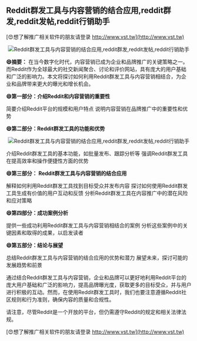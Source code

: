 ## **Reddit群发工具与内容营销的结合应用,reddit群发,reddit发帖,reddit行销助手**

[😍想了解推广相关软件的朋友请登录 http://www.vst.tw](http://www.vst.tw)

 <center><img src="https://vst.tw/MP4/tuiguang/png/4.png" alt="Reddit群发工具与内容营销的结合应用,reddit群发,reddit发帖,reddit行销助手"></center>

**😄摘要：**
在当今数字化时代，内容营销已成为企业和品牌推广的关键策略之一。而Reddit作为全球最大的社交新闻聚合、讨论和评价网站，具有庞大的用户基础和广泛的影响力。本文将探讨如何利用Reddit群发工具与内容营销相结合，为企业和品牌带来更大的曝光和增长机会。

**😄第一部分：介绍Reddit和内容营销的重要性**

简要介绍Reddit平台的规模和用户特点
说明内容营销在品牌推广中的重要性和优势

**😄第二部分：Reddit群发工具的功能和优势**

 <center><img src="https://vst.tw/MP4/tuiguang/png/7.png" alt="Reddit群发工具与内容营销的结合应用,reddit群发,reddit发帖,reddit行销助手"></center>

介绍Reddit群发工具的基本功能，如批量发布、跟踪分析等
强调Reddit群发工具在提高效率和操作便捷性方面的优势

**😄第三部分： Reddit群发工具与内容营销的结合应用**

解释如何利用Reddit群发工具找到目标受众并发布内容
探讨如何使用Reddit群发工具生成有价值的用户互动和反馈
分析Reddit群发工具在内容推广中的潜在风险和应对策略

**😄第四部分：成功案例分析**

提供一些成功利用Reddit群发工具与内容营销相结合的案例
分析这些案例中的关键因素和取得的成果，以启发读者

**😄第五部分：结论与展望**

总结Reddit群发工具与内容营销的结合应用的优势和潜力
展望未来，探讨可能的发展趋势和前景

通过结合Reddit群发工具与内容营销，企业和品牌可以更好地利用Reddit平台的庞大用户基础和广泛的影响力，提高品牌曝光度，获取更多的目标受众，并与用户进行积极的互动。然而，在使用Reddit群发工具时，我们也要注意遵循Reddit社区规则和行为准则，确保内容的质量和合规性。

请注意，尽管Reddit是一个开放的平台，但仍需遵守Reddit的规定和相关法律法规。

[😍想了解推广相关软件的朋友请登录 http://www.vst.tw](http://www.vst.tw)



